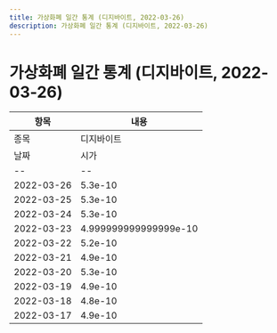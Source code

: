 ```yaml
---
title: 가상화폐 일간 통계 (디지바이트, 2022-03-26)
description: 가상화폐 일간 통계 (디지바이트, 2022-03-26)
---
```


가상화폐 일간 통계 (디지바이트, 2022-03-26)
===

|항목|내용|
|--|--|
|종목|디지바이트||마켓|BTC-DGB||종류|일 단위 캔들||기간|2022-03-17T09:00:00 - 2022-03-26T09:00:00|
|날짜|시가|저가|고가|종가|비고|
|--|--|--|--|--|--|
|2022-03-26|5.3e-10|5.2e-10|5.3e-10|5.2e-10|    |
|2022-03-25|5.3e-10|5.1e-10|5.6e-10|5.3e-10|    |
|2022-03-24|5.3e-10|5.1e-10|5.500000000000001e-10|5.3e-10|    |
|2022-03-23|4.999999999999999e-10|4.9e-10|5.4e-10|5.2e-10|    |
|2022-03-22|5.2e-10|4.9e-10|5.2e-10|4.999999999999999e-10|    |
|2022-03-21|4.9e-10|4.8e-10|5.3e-10|5.2e-10|    |
|2022-03-20|5.3e-10|4.9e-10|5.4e-10|4.9e-10|    |
|2022-03-19|4.9e-10|4.9e-10|5.3e-10|5.1e-10|    |
|2022-03-18|4.8e-10|4.7e-10|4.9e-10|4.9e-10|    |
|2022-03-17|4.9e-10|4.7e-10|4.999999999999999e-10|4.8e-10|    |
